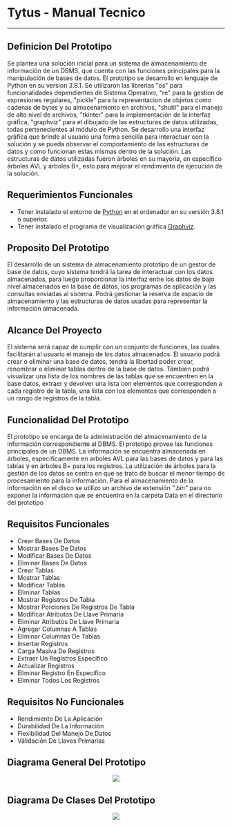 # Tytus - Manual Tecnico
---

## Definicion Del Prototipo
Se plantea una solución inicial para un sistema de almacenamiento de información 
de un DBMS, que cuenta con las funciones principales para la manipulación de bases de datos.
El prototipo se desarrollo en lenguaje de Python en su version 3.8.1. Se utilizaron las librerias
"os" para funcionalidades dependientes de Sistema Operativo, "re" para la gestion de expresiones regulares, "pickle" para la representacion de objetos como cadenas de bytes y su almacenamiento en archivos, "shutil" para el manejo de alto nivel de archivos, "tkinter" para la implementación de la interfaz gráfica, "graphviz" para el dibujado de las estructuras de datos utilizadas, todas pertenecientes al módulo de Python. Se desarrollo una interfaz gráfica que brinde al usuario una 
forma sencilla para interactuar con la solución y se pueda observar el comportamiento de las 
estructuras de datos y como funcionan estas mismas dentro de la solución. Las estructuras de datos utilizadas fueron árboles en su mayoria, en específico árboles AVL y árboles B+, esto para mejorar el rendimiento de ejecución de la solución.

## Requerimientos Funcionales
* Tener instalado el entorno de [Python](https://www.python.org/downloads/) en el ordenador en su versión 3.8.1 o superior.
* Tener instalado el programa de visualización gráfica [Graphviz](https://graphviz.org/download/).

## Proposito Del Prototipo
El desarrollo de un sistema de almacenamiento prototipo de un gestor de base de datos, 
cuyo sistema tendrá la tarea de interactuar con los datos almacenados, 
para luego proporcionar la interfaz entre los datos de bajo nivel almacenados 
en la base de datos, los programas de aplicación y las consultas enviadas al sistema. 
Podrá gestionar la reserva de espacio de almacenamiento y las estructuras de datos
usadas para representar la información almacenada.

## Alcance Del Proyecto
El sistema será capaz de cumplir con un conjunto de funciones, las cuales facilitarán 
al usuario el manejo de los datos almacenados. El usuario podrá crear o eliminar una 
base de datos, tendrá la libertad poder crear, renombrar o eliminar 
tablas dentro de la base de datos. Támbien podrá visualizar una lista de los nombres de las tablas 
que se encuentren en la base datos, extraer y devolver una lista con elementos que 
corresponden a cada registro de la tabla, una lista con los elementos que corresponden 
a un rango de registros de la tabla.

## Funcionalidad Del Prototipo
El prototipo se encarga de la administración del almacenamiento de la 
información correspondiente al DBMS. El prototipo provee las funciones 
principales de un DBMS. La información se encuentra almacenada en árboles,
especificamente en arboles AVL para las bases de datos y para las tablas 
y en árboles B+ para los registros. La utilización de árboles para la 
gestión de los datos se centra en que se trato de buscar el menor tiempo 
de procesamiento para la información. Para el almacenamiento de la información 
en el disco se utilizo un archivo de extensión *".bin"* para no exponer la información
que se encuentra en la carpeta Data en el directorio del prototipo

## Requisitos Funcionales
* Crear Bases De Datos
* Mostrar Bases De Datos
* Modificar Bases De Datos
* Eliminar Bases De Datos
* Crear Tablas
* Mostrar Tablas
* Modificar Tablas
* Eliminar Tablas
* Mostrar Registros De Tabla
* Mostrar Porciones De Registros De Tabla
* Modificar Atributos De Llave Primaria
* Eliminar Atributos De Llave Primaria
* Agregar Columnas A Tablas
* Eliminar Columnas De Tablas
* Insertar Registros
* Carga Masiva De Registros
* Extraer Un Registros Específico
* Actualizar Registros
* Eliminar Registro En Específico
* Eliminar Todos Los Registros

## Requisitos No Funcionales
* Rendimiento De La Aplicación
* Durabilidad De La Información
* Flexibilidad Del Manejo De Datos
* Válidación De Llaves Primarias

## Diagrama General Del Prototipo
<p align="center"><img src = "https://github.com/tytusdb/tytus/blob/main/storage/team13/images/Arquitectura.png"></p>



## Diagrama De Clases Del Prototipo
<p align="center"><img src = "https://github.com/tytusdb/tytus/blob/main/storage/team13/images/Diagrama%20De%20Clases.png"></p>








